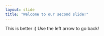 ```yaml
---
layout: slide
title: "Welcome to our second slide!"
---
```

This is better :)
Use the left arrow to go back!
